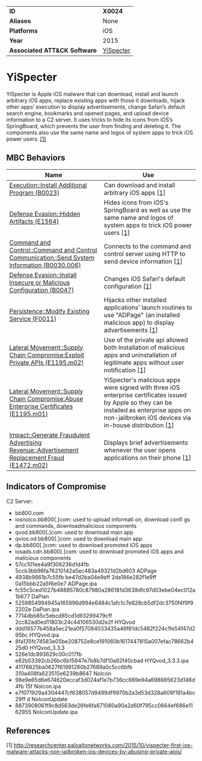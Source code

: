 |||
|---|---|
|**ID**|**X0024**|
|**Aliases**|None|
|**Platforms**|iOS|
|**Year**|2015|
|**Associated ATT&CK Software**|[YiSpecter](https://attack.mitre.org/software/S0311/)|


YiSpecter
=========
YiSpecter is Apple iOS malware that can download, install and launch arbitrary iOS apps, replace existing apps with those it downloads, hijack other apps’ execution to display advertisements, change Safari’s default search engine, bookmarks and opened pages, and upload device information to a C2 server. It uses tricks to hide its icons from iOS’s SpringBoard, which prevents the user from finding and deleting it. The components also use the same name and logos of system apps to trick iOS power users. [[1]](#1)

MBC Behaviors
---------
|Name|Use|
|---|---|
|[Execution::Install Additional Program (B0023)](../execution/install-additional-program.md)|Can download and install arbitrary iOS apps [[1]](#1)|
|[Defense Evasion::Hidden Artifacts (E1564)](../defense-evasion/hide-artifacts.md)|Hides icons from iOS's SpringBoard as well as use the same name and logos of system apps to trick iOS power users [[1]](#1)|
|[Command and Control::Command and Control Communication::Send System Information (B0030.006)](../command-and-control/c2-communication.md)|Connects to the command and control server using HTTP to send device information [[1]](#1)|
|[Defense Evasion::Install Insecure or Malicious Configuration (B0047)](../defense-evasion/install-insecure-or-malicious-configuration.md)|Changes iOS Safari's default configuration [[1]](#1)|
|[Persistence::Modify Existing Service (F0011)](../persistence/modify-existing-service.md)|Hijacks other installed applications' launch routines to use "ADPage" (an installed malicious app) to display advertisements  [[1]](#1)|
|[Lateral Movement::Supply Chain Compromise:Exploit Private APIs (E1195.m02)](../lateral-movement/supply-chain-compromise.md)|Use of the private api allowed both Installation of malicious apps and uninstallation of legitimate apps without user notification  [[1]](#1)|
|[Lateral Movement::Supply Chain Compromise:Abuse Enterprise Certificates (E1195.m01)](../lateral-movement/supply-chain-compromise.md)|YiSpecter's malicious apps were signed with three iOS enterprise certificates issued by Apple so they can be installed as enterprise apps on non-jailbroken iOS devices via in-house distribution  [[1]](#1)|
|[Impact::Generate Fraudulent Advertising Revenue::Advertisement Replacement Fraud (E1472.m02)](../persistence/component-firmware.md)|Displays brief advertisements whenever the user opens applications on their phone [[1]](#1)|

Indicators of Compromise
------------------------
C2 Server: 
- bb800.com	
- iosnoico.bb800[.]com: used to upload informati on, download confi gs and commands, downloadmalicious components
- qvod.bb800[.]com: used to download main app
- qvios.od.bb800[.]com: used to download main app
- dp.bb800[.]com: used to download promoted iOS apps
- iosads.cdn.bb800[.]com: used to download promoted iOS apps and malicious components
- 57cc101ee4a9f306236d1d4fb 5ccb3bb96fa76210142a5ec483a49321d2bd603 ADPage
- 4938b9861b7c55fb be47d2ba04e9aff 2da186e282f1e9ff 0a15bbb22a5f6e0e7 ADPage.ipa
- fc55c5ced1027b48885780c87980a286181d3639dfc97d03ebe04ec012a1b677 DaPian
- 5259854994945a165996d994e6484c1afc1c7e628cb5df2dc3750f4f9f92202e DaPian.ipa
- 7714dbb85c5ebcd85cd1d93299479cff 2cc82ad0ed11803c24c44106530d2e2f HYQvod
- ddd16577b458a5ec21ea0f57084033435a46f61dc5482f224c1fe54f47d295bc HYQvod.ipa
- 8fa135fc74583e05be208752e8ce191060b1617447815a007efac78662b425d0 HYQvod_3.3.3
- 526e1dc893629c00c017fb e62b53392cb26bc6b15947e7b8b7df10a62f40cbad HYQvod_3.3.3.ipa
- 41176825ba0627f61981280b27689a0c5cc6bfb 310a408fa623515e6239b8647 NoIcon
- 98e9e65d6e674620eccaf3d024af1e7b736cc889e94a698685623d146d4fb 15f NoIcon.ipa
- e7f071929a4304447cf638057d9499df9970b2a3d53d328a609f191a4bc29ff d NoIconUpdate
- 8873908061f9c8d563de26fe6fa671080a90a2d60f795cc0664ef686e1162955 NoIconUpdate.ipa

References
----------
<a name="1">[1]</a> http://researchcenter.paloaltonetworks.com/2015/10/yispecter-first-ios-malware-attacks-non-jailbroken-ios-devices-by-abusing-private-apis/
